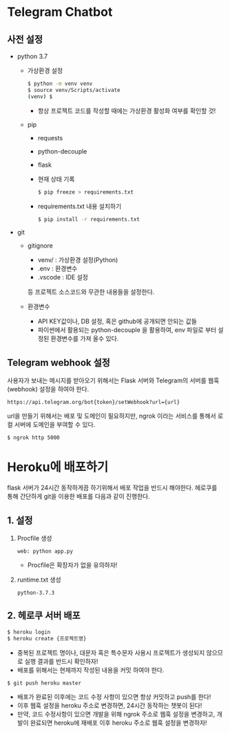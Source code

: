# Telegram Chatbot

## 사전 설정

* python 3.7

  * 가상환경 설정

    ```bash
    $ python -m venv venv
    $ source venv/Scripts/activate
    (venv) $
    ```

    * 항상 프로젝트 코드를 작성할 때에는 가상환경 활성화 여부를 확인할 것!

  * pip

    * requests

    * python-decouple

    * flask

    * 현재 상태 기록

      ```bash
      $ pip freeze > requirements.txt
      ```

    * requirements.txt 내용 설치하기

      ``` bash
      $ pip install -r requirements.txt
      ```

* git

  * gitignore

    * venv/ : 가상환경 설정(Python)
    * .env : 환경변수
    * .vscode : IDE 설정

    등 프로젝트 소스코드와 무관한 내용들을 설정한다.

  * 환경변수

    * API KEY값이나, DB 설정, 혹은 github에 공개되면 안되는 값들
    * 파이썬에서 활용되는 python-decouple 을 활용하여, env 파일로 부터 설정된 환경변수를 가져 올수 있다.

## Telegram webhook 설정

사용자가 보내는 메시지를 받아오기 위해서는 Flask 서버와 Telegram의 서버를 웹훅(webhook) 설정을 하여야 한다.

``` 
https://api.telegram.org/bot{token}/setWebhook?url={url}
```

url을 만들기 위해서는 배포 및 도메인이 필요하지만, ngrok 이라는 서비스를 통해서 로컬 서버에 도메인을 부여할 수 있다.

``` 
$ ngrok http 5000
```

# Heroku에 배포하기

flask 서버가 24시간 동작하게끔 하기위해서 배포 작업을 반드시 해야한다. 헤로쿠를 통해 간단하게 git을 이용한 배포를  다음과 같이 진행한다.

## 1. 설정

1. Procfile 생성

   ```
   web: python app.py
   ```

   * Procfile은 확장자가 없을 유의하자!

2. runtime.txt 생성

   ```
   python-3.7.3
   ```

## 2. 헤로쿠 서버 배포

```bash
$ heroku login
$ heroku create {프로젝트명}
```

* 중복된 프로젝트 명이나, 대문자 혹은 특수문자 사용시 프로젝트가 생성되지 않으므로 실행 결과를 반드시 확인하자!
* 배포를 위해서는 현재까지 작성된 내용을 커밋 하여야 한다.

``` bash
$ git push heroku master
```

* 배포가 완료된 이후에는 코드 수정 사항이 있으면 항상 커밋하고 push를 한다!
* 이후 웹훅 설정을 heroku 주소로 변경하면, 24시간 동작하는 챗봇이 된다!
* 만약, 코드 수정사항이 있으면 개발을 위해 ngrok 주소로 웹훅 설정을 변경하고, 개발이 완료되면 heroku에 재배포 이후 heroku 주소로 웹훅 설정을 변경하자!